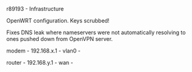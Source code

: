 r89193 - Infrastructure 

OpenWRT configuration. Keys scrubbed! 

Fixes DNS leak where nameservers were not automatically resolving to ones pushed down from OpenVPN server.

modem   - 192.168.x.1 - vlan0 -

router  - 192.168.y.1 - wan   - 


